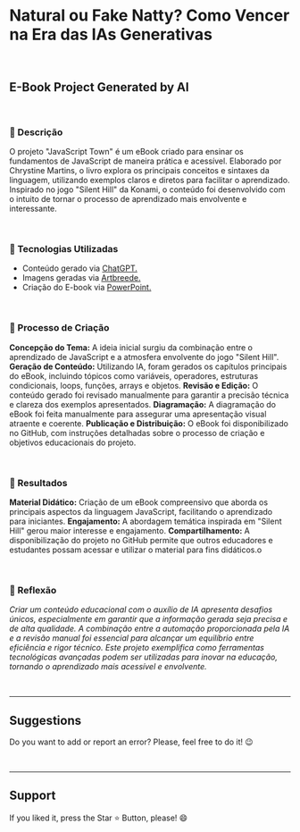 # Natural ou Fake Natty? Como Vencer na Era das IAs Generativas

<br>

## E-Book Project Generated by AI

<br>

### 📒 Descrição
O projeto "JavaScript Town" é um eBook criado para ensinar os fundamentos de JavaScript de maneira prática e acessível. Elaborado por Chrystine Martins, o livro explora os principais conceitos e sintaxes da linguagem, utilizando exemplos claros e diretos para facilitar o aprendizado. Inspirado no jogo "Silent Hill" da Konami, o conteúdo foi desenvolvido com o intuito de tornar o processo de aprendizado mais envolvente e interessante.

<br>

### 🤖 Tecnologias Utilizadas
* Conteúdo gerado via [ChatGPT.](https://chat.openai.com/) 
* Imagens geradas via [Artbreede.](https://www.artbreeder.com/create)
* Criação do E-book via [PowerPoint.](https://www.microsoft.com/en/microsoft-365/powerpoint)

<br>

### 🧐 Processo de Criação
 **Concepção do Tema:** A ideia inicial surgiu da combinação entre o aprendizado de JavaScript e a atmosfera envolvente do jogo "Silent Hill".
 **Geração de Conteúdo:** Utilizando IA, foram gerados os capítulos principais do eBook, incluindo tópicos como variáveis, operadores, estruturas condicionais, loops, funções, arrays e objetos.
 **Revisão e Edição:** O conteúdo gerado foi revisado manualmente para garantir a precisão técnica e clareza dos exemplos apresentados.
 **Diagramação:** A diagramação do eBook foi feita manualmente para assegurar uma apresentação visual atraente e coerente.
 **Publicação e Distribuição:** O eBook foi disponibilizado no GitHub, com instruções detalhadas sobre o processo de criação e objetivos educacionais do projeto.

<br>

### 🚀 Resultados
**Material Didático:** Criação de um eBook compreensivo que aborda os principais aspectos da linguagem JavaScript, facilitando o aprendizado para iniciantes.
**Engajamento:** A abordagem temática inspirada em "Silent Hill" gerou maior interesse e engajamento.
**Compartilhamento:** A disponibilização do projeto no GitHub permite que outros educadores e estudantes possam acessar e utilizar o material para fins didáticos.o

<br>

### 💭 Reflexão
*Criar um conteúdo educacional com o auxílio de IA apresenta desafios únicos, especialmente em garantir que a informação gerada seja precisa e de alta qualidade. A combinação entre a automação proporcionada pela IA e a revisão manual foi essencial para alcançar um equilíbrio entre eficiência e rigor técnico. Este projeto exemplifica como ferramentas tecnológicas avançadas podem ser utilizadas para inovar na educação, tornando o aprendizado mais acessível e envolvente.*


<br>
<hr>
<h2> Suggestions </h2>
<p> Do you want to add or report an error? Please, feel free to do it! 😉 </p>

<br>

<hr>
<h2> Support </h2>
<p> If you liked it, press the Star ⭐ Button, please! 😄 </p>
